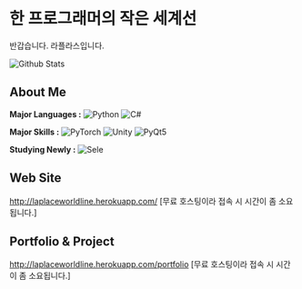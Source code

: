 # 한 프로그래머의 작은 세계선
반갑습니다. 라플라스입니다.

![Github Stats](https://github-readme-stats.vercel.app/api?username=zhjlee11&theme=buefy&show_icons=true)
<!--[![Top Langs](https://github-readme-stats.vercel.app/api/top-langs/?username=zhjlee11&layout=compact&theme=buefy)](https://github.com/anuraghazra/github-readme-stats)-->

## About Me
**Major Languages :**  ![Python](http://img.shields.io/badge/-Python_3-3776AB?style=flat-square&logo=python&logoColor=white)
![C#](http://img.shields.io/badge/-C%23-239120?style=flat-square&logo=C%20Sharp&logoColor=white)



**Major Skills :**  ![PyTorch](http://img.shields.io/badge/-PyTorch-EE4C2C?style=flat-square&logo=pytorch&logoColor=white)
![Unity](http://img.shields.io/badge/-Unity-000000?style=flat-square&logo=unity&logoColor=white)
![PyQt5](http://img.shields.io/badge/-PyQt5-41CD52?style=flat-square&logo=qt&logoColor=white)
<!--![Tensorflow](http://img.shields.io/badge/-Tensorflow_2-FF6F00?style=flat-square&logo=tensorflow&logoColor=white)-->

**Studying Newly :** ![Sele](http://img.shields.io/badge/-Selenium-1DDB16?style=flat-square&logoColor=green)


## Web Site
http://laplaceworldline.herokuapp.com/
[무료 호스팅이라 접속 시 시간이 좀 소요됩니다.]

## Portfolio & Project
http://laplaceworldline.herokuapp.com/portfolio
[무료 호스팅이라 접속 시 시간이 좀 소요됩니다.]


